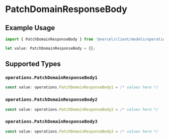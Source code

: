 # PatchDomainResponseBody

## Example Usage

```typescript
import { PatchDomainResponseBody } from '@vercel/client/models/operations';

let value: PatchDomainResponseBody = {};
```

## Supported Types

### `operations.PatchDomainResponseBody1`

```typescript
const value: operations.PatchDomainResponseBody1 = /* values here */
```

### `operations.PatchDomainResponseBody2`

```typescript
const value: operations.PatchDomainResponseBody2 = /* values here */
```

### `operations.PatchDomainResponseBody3`

```typescript
const value: operations.PatchDomainResponseBody3 = /* values here */
```
